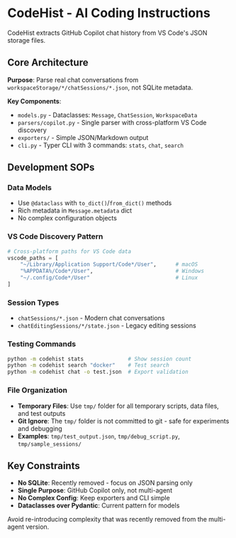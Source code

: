 # CodeHist - AI Coding Instructions

CodeHist extracts GitHub Copilot chat history from VS Code's JSON storage files.

## Core Architecture

**Purpose**: Parse real chat conversations from `workspaceStorage/*/chatSessions/*.json`, not SQLite metadata.

**Key Components**:
- `models.py` - Dataclasses: `Message`, `ChatSession`, `WorkspaceData`
- `parsers/copilot.py` - Single parser with cross-platform VS Code discovery
- `exporters/` - Simple JSON/Markdown output
- `cli.py` - Typer CLI with 3 commands: `stats`, `chat`, `search`

## Development SOPs

### Data Models
- Use `@dataclass` with `to_dict()`/`from_dict()` methods
- Rich metadata in `Message.metadata` dict
- No complex configuration objects

### VS Code Discovery Pattern
```python
# Cross-platform paths for VS Code data
vscode_paths = [
    "~/Library/Application Support/Code*/User",      # macOS
    "%APPDATA%/Code*/User",                          # Windows  
    "~/.config/Code*/User"                           # Linux
]
```

### Session Types
- `chatSessions/*.json` - Modern chat conversations
- `chatEditingSessions/*/state.json` - Legacy editing sessions

### Testing Commands
```bash
python -m codehist stats              # Show session count
python -m codehist search "docker"    # Test search
python -m codehist chat -o test.json  # Export validation
```

### File Organization
- **Temporary Files**: Use `tmp/` folder for all temporary scripts, data files, and test outputs
- **Git Ignore**: The `tmp/` folder is not committed to git - safe for experiments and debugging
- **Examples**: `tmp/test_output.json`, `tmp/debug_script.py`, `tmp/sample_sessions/`

## Key Constraints

- **No SQLite**: Recently removed - focus on JSON parsing only
- **Single Purpose**: GitHub Copilot only, not multi-agent
- **No Complex Config**: Keep exporters and CLI simple
- **Dataclasses over Pydantic**: Current pattern for models

Avoid re-introducing complexity that was recently removed from the multi-agent version.
